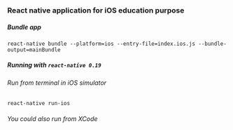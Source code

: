 ### React native application for iOS education purpose


##### Bundle app
``` react-native bundle --platform=ios --entry-file=index.ios.js --bundle-output=mainBundle ```

##### Running with ```react-native 0.19```


###### Run from terminal in iOS simulator
``` react-native run-ios ```

###### You could also run from XCode
